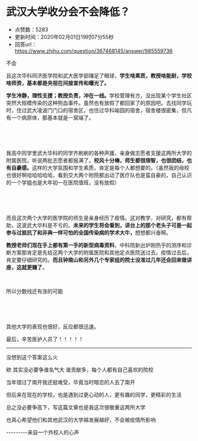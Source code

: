 # 武汉大学收分会不会降低？
- 点赞数：5283
- 更新时间：2020年02月01日19时07分55秒
- 回答url：https://www.zhihu.com/question/367468145/answer/985559736
<body>
 <p data-pid="qv7f9lYG">不会</p>
 <p data-pid="fSpAq8i0">且这次华科同济医学院和武大医学部赚足了眼球，<b>学生啥素质，教授啥能耐，学校啥师资，基本都是央视在间接宣传和曝光了。</b></p>
 <p data-pid="-fnqC-ba"><b>学生冷静，理性支援；教授负责，冲在一线。</b>学校管理有方，没出现某个学生社区突然大规模传染的这种狗血事件。虽然也有放假了都回家了的原因吧。去找同学玩时，住过武大凌波门门口的宿舍区，也住过华科喻园的宿舍，宿舍楼很密集，但凡有一个病原体，那基本就是一窝端了。</p>
 <p class="ztext-empty-paragraph"><br></p>
 <p class="ztext-empty-paragraph"><br></p>
 <p data-pid="JZASUjC9">我高中同学里武大华科的同学齐刷刷的各种声援、亲身做志愿者支援这两所大学的附属医院，听说两批志愿者都报满了。<b>校风十分棒，师生都很理智，也很团结，也有自豪感。</b>这样的大学氛围和学生素质，肯定是每个人都想要的。（虽然我的母校也很好啊哈哈哈哈哈，看到交大两个附院都出动了医疗队也是蛮自豪的，自己认识的一个学姐也是大年初一在医院值班，没有放假）</p>
 <p class="ztext-empty-paragraph"><br></p>
 <p class="ztext-empty-paragraph"><br></p>
 <p data-pid="VdFawFPp">而且这次两个大学的医学院的师生是亲身经历了疫情。这对教学，对研究，都有帮助，这波武大华科是不亏的。<b>未来的学生将会看到，讲台上的那个老头子可是一起参与过抵抗了和非典一样可怕的全国传染病的学术大牛，</b>想想都兴奋啊。</p>
 <p data-pid="qkuAp4MJ"><b>教授老师们现在手上都有第一手的新型病毒资料</b>，中科院新出炉刚热乎的测序和诊断方案那肯定是先给这两个大学的附属医院和其他定点医院送过去。疫情过去后，肯定要仔细研究的。<b>而且钟南山和另外几个专家组的院士没准过几年还会回来做讲座，这就更赚了</b>。</p>
 <p class="ztext-empty-paragraph"><br></p>
 <p data-pid="6ANhrk30">所以分数线还有涨的可能</p>
 <p class="ztext-empty-paragraph"><br></p>
 <p class="ztext-empty-paragraph"><br></p>
 <p data-pid="9gco1exn">其他大学的表现也很好，反应都很迅速。</p>
 <p data-pid="UUxwjzBL">最后，辛苦医护人员了！！！！！</p>
 <hr>
 <p data-pid="Ny8oyTlY">没想到这个答案这么火</p>
 <p data-pid="dSM1QQmk">欸 其实没必要争谁名气大 谁贡献多，每个人都有自己喜欢的院校</p>
 <p data-pid="pDENOhY8">当年错过了南开我还挺难受，毕竟当时暗恋的人去了南开</p>
 <p data-pid="zCrq_-Aw">但后来在现在的学校，也是遇到过更心动的人，更有趣的同学，更精彩的生活</p>
 <p data-pid="C66n1qOQ">总之没必要争高下，写这篇文章也是我这次很敬重这两所大学</p>
 <p data-pid="3wTCy-7N">也真心希望他们和其他武汉的大学越发展越好，不会被疫情所影响</p>
 <p data-pid="kBmiIeNb">---------来自一个外校人的心声</p>
</body>